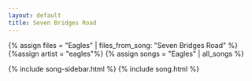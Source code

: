 ```yaml
---
layout: default
title: Seven Bridges Road
---
```


{% assign files = "Eagles" | files_from_song: "Seven Bridges Road" %}
{%assign artist = "eagles"%}
{% assign songs = "Eagles" | all_songs %}

{% include song-sidebar.html %}
{% include song.html %}